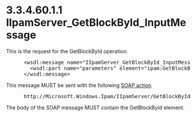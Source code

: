 <html dir="LTR" xmlns:mshelp="http://msdn.microsoft.com/mshelp" xmlns:ddue="http://ddue.schemas.microsoft.com/authoring/2003/5" xmlns:xlink="http://www.w3.org/1999/xlink" xmlns:tool="http://www.microsoft.com/tooltip">
 <body>
 <div id="header">
 <h1 class="heading">3.3.4.60.1.1 IIpamServer_GetBlockById_InputMessage</h1>
 </div>
 <div id="mainSection">
 <div id="mainBody">
 <div id="allHistory" class="saveHistory"></div>
 <div id="sectionSection0" class="section" name="collapseableSection">
 

<p>This is the request for the GetBlockById operation.</p>

<dl>
<dd>
<div><pre> &lt;wsdl:message name=&quot;IIpamServer_GetBlockById_InputMessage&quot;&gt;
   &lt;wsdl:part name=&quot;parameters&quot; element=&quot;ipam:GetBlockById&quot; /&gt;
 &lt;/wsdl:message&gt;
</pre></div>
</dd></dl>

<p>This message MUST be sent with the following <a href="21b4a631-8f28-420f-822f-c5f879d5046e.md#gt_c1358651-96c1-4ce0-8e1f-b0b7a94145e3">SOAP action</a>.</p>

<dl>
<dd>
<div><pre> http://Microsoft.Windows.Ipam/IIpamServer/GetBlockById
</pre></div>
</dd></dl>

<p>The body of the SOAP message MUST contain the GetBlockById
element.</p>


 </div>
 </div>
 </div>
 </body>
</html>